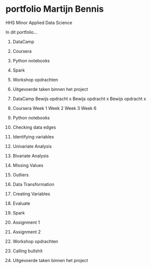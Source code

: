 # portfolio Martijn Bennis
HHS Minor Applied Data Science

In dit portfolio...

1. DataCamp
2. Coursera
3. Python notebooks
4. Spark
5. Workshop opdrachten
6. Uitgevoerde taken binnen het project


1. DataCamp
Bewijs opdracht x
Bewijs opdracht x
Bewijs opdracht x


2. Coursera
Week 1
Week 2
Week 3
Week 6


3. Python notebooks

1. Checking data edges
2. Identifying variables
3. Univariate Analysis
4. Bivariate Analysis
5. Missing Values
6. Outliers
7. Data Transformation
8. Creating Variables
9. Evaluate


4. Spark
1. Assignment 1
2. Assignment 2


5. Workshop opdrachten
1. Calling bullshit


6. Uitgevoerde taken binnen het project
